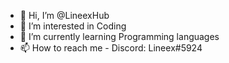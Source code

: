 - 👋 Hi, I’m @LineexHub
- 👀 I’m interested in Coding
- 🌱 I’m currently learning Programming languages
- 📫 How to reach me - Discord: Lineex#5924

<!---
LineexHub/stuff is a ✨ special ✨ repository because its `README.md` (this file) appears on your GitHub profile.
You can click the Preview link to take a look at your changes.
--->
